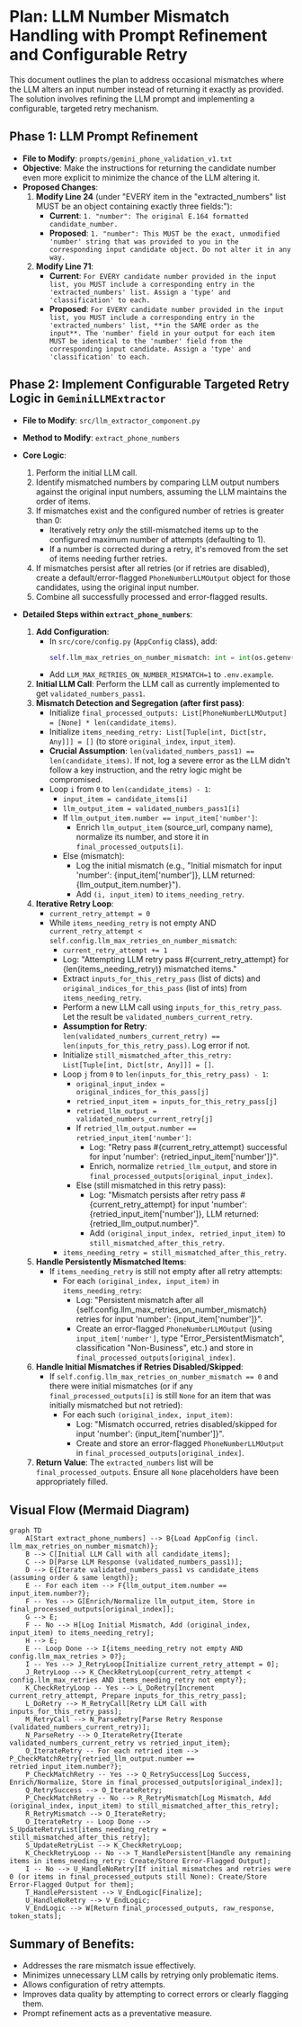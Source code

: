 # Plan: LLM Number Mismatch Handling with Prompt Refinement and Configurable Retry

This document outlines the plan to address occasional mismatches where the LLM alters an input number instead of returning it exactly as provided. The solution involves refining the LLM prompt and implementing a configurable, targeted retry mechanism.

## Phase 1: LLM Prompt Refinement

*   **File to Modify**: `prompts/gemini_phone_validation_v1.txt`
*   **Objective**: Make the instructions for returning the candidate number even more explicit to minimize the chance of the LLM altering it.
*   **Proposed Changes**:
    1.  **Modify Line 24** (under "EVERY item in the "extracted_numbers" list MUST be an object containing exactly three fields:"):
        *   **Current**: `1. "number": The original E.164 formatted candidate_number.`
        *   **Proposed**: `1. "number": This MUST be the exact, unmodified 'number' string that was provided to you in the corresponding input candidate object. Do not alter it in any way.`
    2.  **Modify Line 71**:
        *   **Current**: `For EVERY candidate number provided in the input list, you MUST include a corresponding entry in the 'extracted_numbers' list. Assign a 'type' and 'classification' to each.`
        *   **Proposed**: `For EVERY candidate number provided in the input list, you MUST include a corresponding entry in the 'extracted_numbers' list, **in the SAME order as the input**. The 'number' field in your output for each item MUST be identical to the 'number' field from the corresponding input candidate. Assign a 'type' and 'classification' to each.`

## Phase 2: Implement Configurable Targeted Retry Logic in `GeminiLLMExtractor`

*   **File to Modify**: `src/llm_extractor_component.py`
*   **Method to Modify**: `extract_phone_numbers`
*   **Core Logic**:
    1.  Perform the initial LLM call.
    2.  Identify mismatched numbers by comparing LLM output numbers against the original input numbers, assuming the LLM maintains the order of items.
    3.  If mismatches exist and the configured number of retries is greater than 0:
        *   Iteratively retry *only* the still-mismatched items up to the configured maximum number of attempts (defaulting to 1).
        *   If a number is corrected during a retry, it's removed from the set of items needing further retries.
    4.  If mismatches persist after all retries (or if retries are disabled), create a default/error-flagged `PhoneNumberLLMOutput` object for those candidates, using the original input number.
    5.  Combine all successfully processed and error-flagged results.

*   **Detailed Steps within `extract_phone_numbers`**:
    1.  **Add Configuration**:
        *   In `src/core/config.py` (`AppConfig` class), add:
            ```python
            self.llm_max_retries_on_number_mismatch: int = int(os.getenv('LLM_MAX_RETRIES_ON_NUMBER_MISMATCH', '1'))
            ```
        *   Add `LLM_MAX_RETRIES_ON_NUMBER_MISMATCH=1` to `.env.example`.
    2.  **Initial LLM Call**: Perform the LLM call as currently implemented to get `validated_numbers_pass1`.
    3.  **Mismatch Detection and Segregation (after first pass)**:
        *   Initialize `final_processed_outputs: List[PhoneNumberLLMOutput] = [None] * len(candidate_items)`.
        *   Initialize `items_needing_retry: List[Tuple[int, Dict[str, Any]]] = []` (to store `original_index`, `input_item`).
        *   **Crucial Assumption**: `len(validated_numbers_pass1) == len(candidate_items)`. If not, log a severe error as the LLM didn't follow a key instruction, and the retry logic might be compromised.
        *   Loop `i` from `0` to `len(candidate_items) - 1`:
            *   `input_item = candidate_items[i]`
            *   `llm_output_item = validated_numbers_pass1[i]`
            *   If `llm_output_item.number == input_item['number']`:
                *   Enrich `llm_output_item` (source_url, company name), normalize its number, and store it in `final_processed_outputs[i]`.
            *   Else (mismatch):
                *   Log the initial mismatch (e.g., "Initial mismatch for input 'number': {input_item['number']}, LLM returned: {llm_output_item.number}").
                *   Add `(i, input_item)` to `items_needing_retry`.
    4.  **Iterative Retry Loop**:
        *   `current_retry_attempt = 0`
        *   While `items_needing_retry` is not empty AND `current_retry_attempt < self.config.llm_max_retries_on_number_mismatch`:
            *   `current_retry_attempt += 1`
            *   Log: "Attempting LLM retry pass #{current_retry_attempt} for {len(items_needing_retry)} mismatched items."
            *   Extract `inputs_for_this_retry_pass` (list of dicts) and `original_indices_for_this_pass` (list of ints) from `items_needing_retry`.
            *   Perform a new LLM call using `inputs_for_this_retry_pass`. Let the result be `validated_numbers_current_retry`.
            *   **Assumption for Retry**: `len(validated_numbers_current_retry) == len(inputs_for_this_retry_pass)`. Log error if not.
            *   Initialize `still_mismatched_after_this_retry: List[Tuple[int, Dict[str, Any]]] = []`.
            *   Loop `j` from `0` to `len(inputs_for_this_retry_pass) - 1`:
                *   `original_input_index = original_indices_for_this_pass[j]`
                *   `retried_input_item = inputs_for_this_retry_pass[j]`
                *   `retried_llm_output = validated_numbers_current_retry[j]`
                *   If `retried_llm_output.number == retried_input_item['number']`:
                    *   Log: "Retry pass #{current_retry_attempt} successful for input 'number': {retried_input_item['number']}".
                    *   Enrich, normalize `retried_llm_output`, and store in `final_processed_outputs[original_input_index]`.
                *   Else (still mismatched in this retry pass):
                    *   Log: "Mismatch persists after retry pass #{current_retry_attempt} for input 'number': {retried_input_item['number']}, LLM returned: {retried_llm_output.number}".
                    *   Add `(original_input_index, retried_input_item)` to `still_mismatched_after_this_retry`.
            *   `items_needing_retry = still_mismatched_after_this_retry`.
    5.  **Handle Persistently Mismatched Items**:
        *   If `items_needing_retry` is still not empty after all retry attempts:
            *   For each `(original_index, input_item)` in `items_needing_retry`:
                *   Log: "Persistent mismatch after all {self.config.llm_max_retries_on_number_mismatch} retries for input 'number': {input_item['number']}".
                *   Create an error-flagged `PhoneNumberLLMOutput` (using `input_item['number']`, type "Error_PersistentMismatch", classification "Non-Business", etc.) and store in `final_processed_outputs[original_index]`.
    6.  **Handle Initial Mismatches if Retries Disabled/Skipped**:
        *   If `self.config.llm_max_retries_on_number_mismatch == 0` and there were initial mismatches (or if any `final_processed_outputs[i]` is still `None` for an item that was initially mismatched but not retried):
            *   For each such `(original_index, input_item)`:
                *   Log: "Mismatch occurred, retries disabled/skipped for input 'number': {input_item['number']}".
                *   Create and store an error-flagged `PhoneNumberLLMOutput` in `final_processed_outputs[original_index]`.
    7.  **Return Value**: The `extracted_numbers` list will be `final_processed_outputs`. Ensure all `None` placeholders have been appropriately filled.

## Visual Flow (Mermaid Diagram)

```mermaid
graph TD
    A[Start extract_phone_numbers] --> B{Load AppConfig (incl. llm_max_retries_on_number_mismatch)};
    B --> C[Initial LLM Call with all candidate_items];
    C --> D[Parse LLM Response (validated_numbers_pass1)];
    D --> E{Iterate validated_numbers_pass1 vs candidate_items (assuming order & same length)};
    E -- For each item --> F{llm_output_item.number == input_item.number?};
    F -- Yes --> G[Enrich/Normalize llm_output_item, Store in final_processed_outputs[original_index]];
    G --> E;
    F -- No --> H[Log Initial Mismatch, Add (original_index, input_item) to items_needing_retry];
    H --> E;
    E -- Loop Done --> I{items_needing_retry not empty AND config.llm_max_retries > 0?};
    I -- Yes --> J_RetryLoop[Initialize current_retry_attempt = 0];
    J_RetryLoop --> K_CheckRetryLoop{current_retry_attempt < config.llm_max_retries AND items_needing_retry not empty?};
    K_CheckRetryLoop -- Yes --> L_DoRetry[Increment current_retry_attempt, Prepare inputs_for_this_retry_pass];
    L_DoRetry --> M_RetryCall[Retry LLM Call with inputs_for_this_retry_pass];
    M_RetryCall --> N_ParseRetry[Parse Retry Response (validated_numbers_current_retry)];
    N_ParseRetry --> O_IterateRetry{Iterate validated_numbers_current_retry vs retried_input_item};
    O_IterateRetry -- For each retried item --> P_CheckMatchRetry{retried_llm_output.number == retried_input_item.number?};
    P_CheckMatchRetry -- Yes --> Q_RetrySuccess[Log Success, Enrich/Normalize, Store in final_processed_outputs[original_index]];
    Q_RetrySuccess --> O_IterateRetry;
    P_CheckMatchRetry -- No --> R_RetryMismatch[Log Mismatch, Add (original_index, input_item) to still_mismatched_after_this_retry];
    R_RetryMismatch --> O_IterateRetry;
    O_IterateRetry -- Loop Done --> S_UpdateRetryList[items_needing_retry = still_mismatched_after_this_retry];
    S_UpdateRetryList --> K_CheckRetryLoop;
    K_CheckRetryLoop -- No --> T_HandlePersistent[Handle any remaining items in items_needing_retry: Create/Store Error-Flagged Output];
    I -- No --> U_HandleNoRetry[If initial mismatches and retries were 0 (or items in final_processed_outputs still None): Create/Store Error-Flagged Output for them];
    T_HandlePersistent --> V_EndLogic[Finalize];
    U_HandleNoRetry --> V_EndLogic;
    V_EndLogic --> W[Return final_processed_outputs, raw_response, token_stats];
```

## Summary of Benefits:
*   Addresses the rare mismatch issue effectively.
*   Minimizes unnecessary LLM calls by retrying only problematic items.
*   Allows configuration of retry attempts.
*   Improves data quality by attempting to correct errors or clearly flagging them.
*   Prompt refinement acts as a preventative measure.